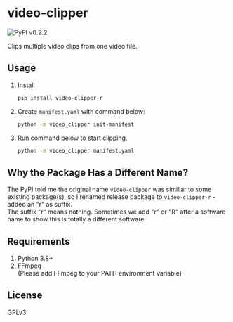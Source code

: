 # video-clipper

![PyPI v0.2.2](https://img.shields.io/pypi/v/video-clipper-r)

Clips multiple video clips from one video file.

## Usage

1. Install  
   ```bash
   pip install video-clipper-r
   ```
2. Create `manifest.yaml` with command below:  
   ```bash
   python -m video_clipper init-manifest
   ```
3. Run command below to start clipping.
   ```bash
   python -m video_clipper manifest.yaml
   ```

## Why the Package Has a Different Name?
The PyPI told me the original name `video-clipper` was similiar to some existing package(s), so I renamed release package to `video-clipper-r` - added an "r" as suffix.  
The suffix "r" means nothing. Sometimes we add "r" or "R" after a software name to show this is totally a different software.

## Requirements
1. Python 3.8+
2. FFmpeg  
   (Please add FFmpeg to your PATH environment variable)

## License
GPLv3
